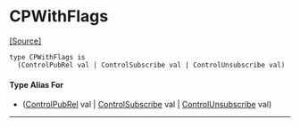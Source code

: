 # CPWithFlags
<span class="source-link">[[Source]](src/mqtt-primitives/controlBytes.md#L-0-61)</span>
```pony
type CPWithFlags is
  (ControlPubRel val | ControlSubscribe val | ControlUnsubscribe val)
```

#### Type Alias For

* ([ControlPubRel](mqtt-primitives-ControlPubRel.md) val | [ControlSubscribe](mqtt-primitives-ControlSubscribe.md) val | [ControlUnsubscribe](mqtt-primitives-ControlUnsubscribe.md) val)

---

